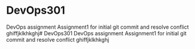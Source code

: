 # DevOps301
DevOps assignment
Assignment1 for initial git commit and resolve conflict 
ghiffjklkhkghj# DevOps301
DevOps assignment
Assignment1 for initial git commit and resolve conflict 
ghiffjklkhkghj
